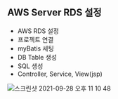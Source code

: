 ## AWS Server RDS 설정

- AWS RDS 설정
- 프로젝트 연결
- myBatis 세팅
- DB Table 생성
- SQL 생성
- Controller, Service, View(jsp)

![스크린샷 2021-09-28 오후 11 10 48](https://user-images.githubusercontent.com/18282470/135106128-f9ad8165-ae54-44f7-9df1-ef1455830862.png)
